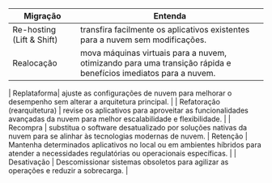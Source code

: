 
| Migração | Entenda |
| -----    | -----   |
| Re-hosting (Lift & Shift) | transfira facilmente os aplicativos existentes para a nuvem sem modificações. |
| Realocação | mova máquinas virtuais para a nuvem, otimizando para uma transição rápida e benefícios imediatos para a nuvem.|

| Replataforma| ajuste as configurações de nuvem para melhorar o desempenho sem alterar a arquitetura principal. |
| Refatoração (rearquitetura) | revise os aplicativos para aproveitar as funcionalidades avançadas da nuvem para melhor escalabilidade e flexibilidade. |
| Recompra | substitua o software desatualizado por soluções nativas da nuvem para se alinhar às tecnologias modernas de nuvem.
| Retenção | Mantenha determinados aplicativos no local ou em ambientes híbridos para atender a necessidades regulatórias ou operacionais específicas. |
| Desativação | Descomissionar sistemas obsoletos para agilizar as operações e reduzir a sobrecarga. |
